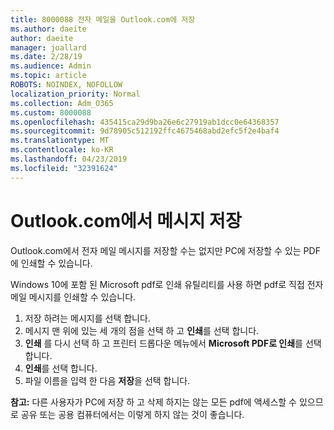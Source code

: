 ```yaml
---
title: 8000088 전자 메일을 Outlook.com에 저장
ms.author: daeite
author: daeite
manager: joallard
ms.date: 2/28/19
ms.audience: Admin
ms.topic: article
ROBOTS: NOINDEX, NOFOLLOW
localization_priority: Normal
ms.collection: Adm_O365
ms.custom: 8000088
ms.openlocfilehash: 435415ca29d9ba26e6c27919ab1dcc0e64368357
ms.sourcegitcommit: 9d78905c512192ffc4675468abd2efc5f2e4baf4
ms.translationtype: MT
ms.contentlocale: ko-KR
ms.lasthandoff: 04/23/2019
ms.locfileid: "32391624"
---
```

# <a name="saving-messages-in-outlookcom"></a>Outlook.com에서 메시지 저장

Outlook.com에서 전자 메일 메시지를 저장할 수는 없지만 PC에 저장할 수 있는 PDF에 인쇄할 수 있습니다.

Windows 10에 포함 된 Microsoft pdf로 인쇄 유틸리티를 사용 하면 pdf로 직접 전자 메일 메시지를 인쇄할 수 있습니다.

1. 저장 하려는 메시지를 선택 합니다.
2. 메시지 맨 위에 있는 세 개의 점을 선택 하 고 **인쇄**를 선택 합니다.
3. **인쇄** 를 다시 선택 하 고 프린터 드롭다운 메뉴에서 **Microsoft PDF로 인쇄**를 선택 합니다.
4. **인쇄**를 선택 합니다.
5. 파일 이름을 입력 한 다음 **저장**을 선택 합니다.

**참고:** 다른 사용자가 PC에 저장 하 고 삭제 하지는 않는 모든 pdf에 액세스할 수 있으므로 공유 또는 공용 컴퓨터에서는 이렇게 하지 않는 것이 좋습니다.